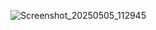 ![Screenshot_20250505_112945](https://github.com/user-attachments/assets/8f5277ab-aa2f-454e-821a-afd038f83944)
